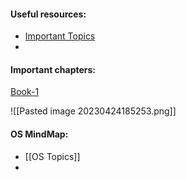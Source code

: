 #### Useful resources:
* [Important Topics](https://whimsical.com/operating-system-cheatsheet-by-love-babbar-S9tuWBCSQfzoBRF5EDNinQ)
* 

#### Important chapters:

[Book-1](https://www.amazon.in/Operating-System-Concepts-Wiley-Student/dp/0470233990/ref=tmm_pap_swatch_0?_encoding=UTF8&qid=&sr=&asin=0470128720&revisionId=&format=4&depth=1)

![[Pasted image 20230424185253.png]]



#### OS MindMap:
* [[OS Topics]]
* 